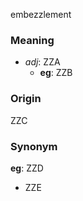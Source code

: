embezzlement
### Meaning
+ _adj_: ZZA
	+ __eg__: ZZB

### Origin

ZZC

### Synonym

__eg__: ZZD

+ ZZE


